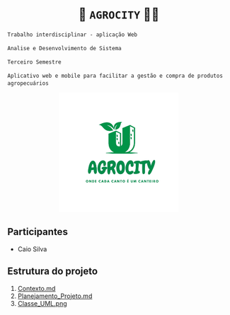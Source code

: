 # <h1 align="center">🍉 `AGROCITY` 🥕🥦</h1>
`Trabalho interdisciplinar - aplicação Web`

`Analise e Desenvolvimento de Sistema`

`Terceiro Semestre`

`Aplicativo web e mobile para facilitar a gestão e compra de produtos agropecuários`
<p align="center">
  <img src="https://github.com/CaioS1lv2/Agrocity/blob/main/img/Agrocity_logo_s.png" alt="Logo AgroCity" width="270">
</p>


## Participantes
 - Caio Silva
## Estrutura do projeto 
1.   [Contexto.md](https://github.com/CaioS1lv2/Agrocity/blob/main/Documentos/1.%20Contexto.md)
2.   [Planejamento_Projeto.md](https://github.com/CaioS1lv2/Agrocity/blob/main/Documentos/2.%20Planejamento_Projeto.md)
3.   [Classe_UML.png](https://github.com/CaioS1lv2/Agrocity/blob/main/Documentos/3.%20Classe%20UML.png)

